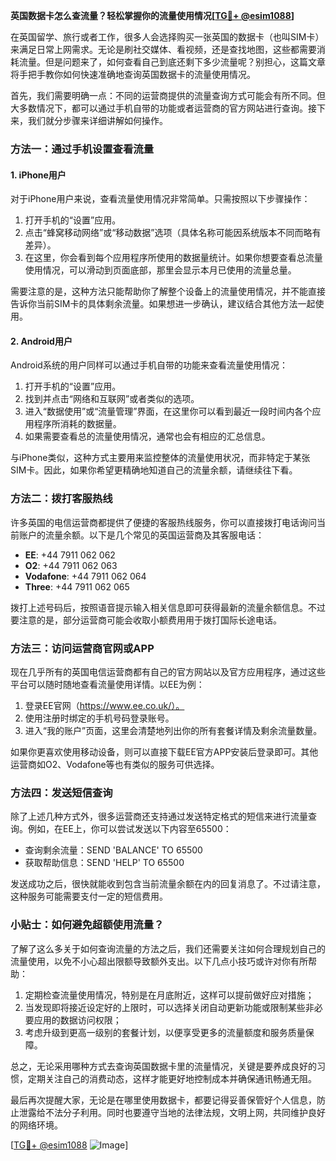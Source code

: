 **英国数据卡怎么查流量？轻松掌握你的流量使用情况[[TG💪+ @esim1088](https://t.me/s/esim1088)]**

在英国留学、旅行或者工作，很多人会选择购买一张英国的数据卡（也叫SIM卡）来满足日常上网需求。无论是刷社交媒体、看视频，还是查找地图，这些都需要消耗流量。但是问题来了，如何查看自己到底还剩下多少流量呢？别担心，这篇文章将手把手教你如何快速准确地查询英国数据卡的流量使用情况。

首先，我们需要明确一点：不同的运营商提供的流量查询方式可能会有所不同。但大多数情况下，都可以通过手机自带的功能或者运营商的官方网站进行查询。接下来，我们就分步骤来详细讲解如何操作。

### 方法一：通过手机设置查看流量

#### 1. iPhone用户
对于iPhone用户来说，查看流量使用情况非常简单。只需按照以下步骤操作：

1. 打开手机的“设置”应用。
2. 点击“蜂窝移动网络”或“移动数据”选项（具体名称可能因系统版本不同而略有差异）。
3. 在这里，你会看到每个应用程序所使用的数据量统计。如果你想要查看总流量使用情况，可以滑动到页面底部，那里会显示本月已使用的流量总量。

需要注意的是，这种方法只能帮助你了解整个设备上的流量使用情况，并不能直接告诉你当前SIM卡的具体剩余流量。如果想进一步确认，建议结合其他方法一起使用。

#### 2. Android用户
Android系统的用户同样可以通过手机自带的功能来查看流量使用情况：

1. 打开手机的“设置”应用。
2. 找到并点击“网络和互联网”或者类似的选项。
3. 进入“数据使用”或“流量管理”界面，在这里你可以看到最近一段时间内各个应用程序所消耗的数据量。
4. 如果需要查看总的流量使用情况，通常也会有相应的汇总信息。

与iPhone类似，这种方式主要用来监控整体的流量使用状况，而非特定于某张SIM卡。因此，如果你希望更精确地知道自己的流量余额，请继续往下看。

### 方法二：拨打客服热线

许多英国的电信运营商都提供了便捷的客服热线服务，你可以直接拨打电话询问当前账户的流量余额。以下是几个常见的英国运营商及其客服电话：

- **EE**: +44 7911 062 062
- **O2**: +44 7911 062 063
- **Vodafone**: +44 7911 062 064
- **Three**: +44 7911 062 065

拨打上述号码后，按照语音提示输入相关信息即可获得最新的流量余额信息。不过要注意的是，部分运营商可能会收取小额费用用于拨打国际长途电话。

### 方法三：访问运营商官网或APP

现在几乎所有的英国电信运营商都有自己的官方网站以及官方应用程序，通过这些平台可以随时随地查看流量使用详情。以EE为例：

1. 登录EE官网（https://www.ee.co.uk/）。
2. 使用注册时绑定的手机号码登录账号。
3. 进入“我的账户”页面，这里会清楚地列出你的所有套餐详情及剩余流量数量。

如果你更喜欢使用移动设备，则可以直接下载EE官方APP安装后登录即可。其他运营商如O2、Vodafone等也有类似的服务可供选择。

### 方法四：发送短信查询

除了上述几种方式外，很多运营商还支持通过发送特定格式的短信来进行流量查询。例如，在EE上，你可以尝试发送以下内容至65500：

- 查询剩余流量：SEND 'BALANCE' TO 65500
- 获取帮助信息：SEND 'HELP' TO 65500

发送成功之后，很快就能收到包含当前流量余额在内的回复消息了。不过请注意，这种服务可能需要支付一定的短信费用。

### 小贴士：如何避免超额使用流量？

了解了这么多关于如何查询流量的方法之后，我们还需要关注如何合理规划自己的流量使用，以免不小心超出限额导致额外支出。以下几点小技巧或许对你有所帮助：

1. 定期检查流量使用情况，特别是在月底附近，这样可以提前做好应对措施；
2. 当发现即将接近设定好的上限时，可以选择关闭自动更新功能或限制某些非必要应用的数据访问权限；
3. 考虑升级到更高一级别的套餐计划，以便享受更多的流量额度和服务质量保障。

总之，无论采用哪种方式去查询英国数据卡里的流量情况，关键是要养成良好的习惯，定期关注自己的消费动态，这样才能更好地控制成本并确保通讯畅通无阻。

最后再次提醒大家，无论是在哪里使用数据卡，都要记得妥善保管好个人信息，防止泄露给不法分子利用。同时也要遵守当地的法律法规，文明上网，共同维护良好的网络环境。

[[TG💪+ @esim1088](https://t.me/s/esim1088) ![Image](https://i.postimg.cc/4NQfJmqS/Snipaste-2025-05-13-00-14-12.png)]